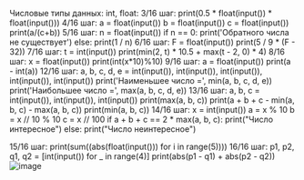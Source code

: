 Числовые типы данных: int, float:
3/16 шаг:
print(0.5 * float(input()) * float(input()))
4/16 шаг:
a = float(input())
b = float(input())
c = float(input())
print(a/(c+b))
5/16 шаг:
n = float(input())
if n == 0:
    print('Обратного числа не существует')
else:
    print(1 / n)
6/16 шаг:
F = float(input())
print(5 / 9 * (F - 32))
7/16 шаг:
t = int(input())
print(min(2, t) * 10.5 + max(t - 2, 0) * 4)
8/16 шаг:
x = float(input())
print(int(x*10)%10)
9/16 шаг:
a = float(input())
print(a - int(a))
12/16 шаг:
a, b, c, d, e = int(input()), int(input()), int(input()), int(input()), int(input())
print('Наименьшее число =', min(a, b, c, d, e))
print('Наибольшее число =', max(a, b, c, d, e))
13/16 шаг:
a, b, c = int(input()), int(input()), int(input())
print(max(a, b, c))
print(a + b + c - min(a, b, c) - max(a, b, c))
print(min(a, b, c))
14/16 шаг:
x = int(input())
a = x % 10
b = x // 10 % 10
c = x // 100
if a + b + c == 2 * max(a, b, c):
    print("Число интересное")
else:
    print("Число неинтересное")

15/16 шаг:
print(sum((abs(float(input())) for i in range(5))))
16/16 шаг:
p1, p2, q1, q2 = [int(input()) for _ in range(4)]
print(abs(p1 - q1) + abs(p2 - q2))
![image](https://user-images.githubusercontent.com/97594452/168851022-a753e5fe-d36b-487d-9aef-68215b430f04.png)
